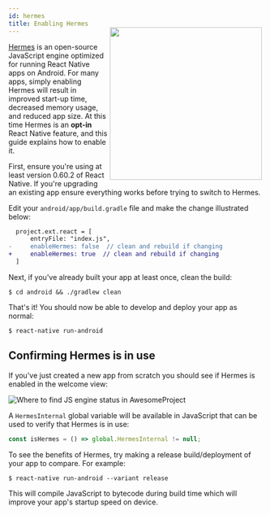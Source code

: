 ```yaml
---
id: hermes
title: Enabling Hermes
---
```


<a href="https://hermesengine.dev">
  <img width="300" height="300" style="float: right; margin: -30px 4px 0;" src="/react-native/docs/assets/HermesLogo.svg"/>
</a>

[Hermes](https://hermesengine.dev) is an open-source JavaScript engine optimized for running React Native apps on Android. For many apps, simply enabling Hermes will result in improved start-up time, decreased memory usage, and reduced app size. At this time Hermes is an **opt-in** React Native feature, and this guide explains how to enable it.

First, ensure you're using at least version 0.60.2 of React Native. If you're upgrading an existing app ensure everything works before trying to switch to Hermes.

Edit your `android/app/build.gradle` file and make the change illustrated below:

```diff
  project.ext.react = [
      entryFile: "index.js",
-     enableHermes: false  // clean and rebuild if changing
+     enableHermes: true  // clean and rebuild if changing
  ]
```

Next, if you've already built your app at least once, clean the build:

```shell
$ cd android && ./gradlew clean
```

That's it! You should now be able to develop and deploy your app as normal:

```shell
$ react-native run-android
```

## Confirming Hermes is in use

If you've just created a new app from scratch you should see if Hermes is enabled in the welcome view:

![Where to find JS engine status in AwesomeProject](/react-native/docs/assets/HermesApp.jpg)

A `HermesInternal` global variable will be available in JavaScript that can be used to verify that Hermes is in use:

```javascript
const isHermes = () => global.HermesInternal != null;
```

To see the benefits of Hermes, try making a release build/deployment of your app to compare. For example:

```shell
$ react-native run-android --variant release
```

This will compile JavaScript to bytecode during build time which will improve your app's startup speed on device.
